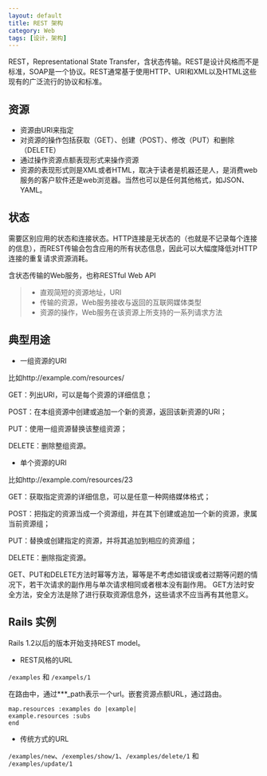 ```yaml
---
layout: default
title: REST 架构
category: Web
tags: [设计，架构]
---
```


REST，Representational State Transfer，含状态传输。REST是设计风格而不是标准，SOAP是一个协议。REST通常基于使用HTTP、URI和XML以及HTML这些现有的广泛流行的协议和标准。

<!-- more -->

资源
--

* 资源由URI来指定
* 对资源的操作包括获取（GET）、创建（POST）、修改（PUT）和删除（DELETE）
* 通过操作资源点额表现形式来操作资源
* 资源的表现形式则是XML或者HTML，取决于读者是机器还是人，是消费web服务的客户软件还是web浏览器。当然也可以是任何其他格式，如JSON、YAML。



状态
--

需要区别应用的状态和连接状态。HTTP连接是无状态的（也就是不记录每个连接的信息），而REST传输会包含应用的所有状态信息，因此可以大幅度降低对HTTP连接的重复请求资源消耗。

含状态传输的Web服务，也称RESTful Web API
> - 直观简短的资源地址，URI
> - 传输的资源，Web服务接收与返回的互联网媒体类型
> - 资源的操作，Web服务在该资源上所支持的一系列请求方法

典型用途
--

* 一组资源的URI

比如http://example.com/resources/

GET：列出URI，可以是每个资源的详细信息；

POST：在本组资源中创建或追加一个新的资源，返回该新资源的URI；

PUT：使用一组资源替换该整组资源；

DELETE：删除整组资源。

* 单个资源的URI

比如http://example.com/resources/23

GET：获取指定资源的详细信息，可以是任意一种网络媒体格式；

POST：把指定的资源当成一个资源组，并在其下创建或追加一个新的资源，隶属当前资源组；

PUT：替换或创建指定的资源，并将其追加到相应的资源组；

DELETE：删除指定资源。



GET、PUT和DELETE方法时幂等方法，幂等是不考虑如错误或者过期等问题的情况下，若干次请求的副作用与单次请求相同或者根本没有副作用。
GET方法时安全方法，安全方法是除了进行获取资源信息外，这些请求不应当再有其他意义。


Rails 实例
--

Rails 1.2以后的版本开始支持REST model。


* REST风格的URL
 
`/examples` 和 `/exampels/1`

在路由中，通过\*\*\*_path表示一个url。嵌套资源点额URL，通过路由。

	map.resources :examples do |example|
	example.resources :subs
	end


* 传统方式的URL

`/examples/new`、`/exemples/show/1`、`/examples/delete/1` 和 `/examples/update/1`

